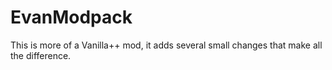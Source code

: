 # EvanModpack
This is more of a Vanilla++ mod, it adds several small changes that make all the difference.
